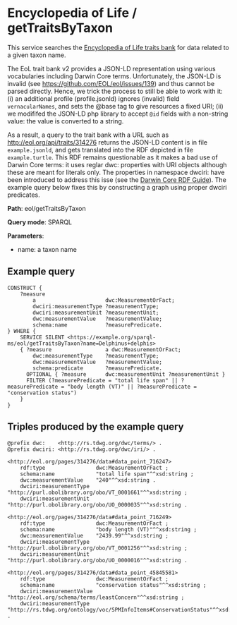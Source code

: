 # Encyclopedia of Life / getTraitsByTaxon

This service searches the [Encyclopedia of Life traits bank](http://eol.org/traitbank) for data related to a given taxon name.

The EoL trait bank v2 provides a JSON-LD representation using various vocabularies including Darwin Core terms.
Unfortunately, the JSON-LD is invalid (see https://github.com/EOL/eol/issues/139) and thus cannot be parsed directly. Hence, we trick the process to still be able to work with it: (i) an additional profile (profile.jsonld) ignores (invalid) field ```vernacularNames```, and sets the @base tag to give resources a fixed URI; (ii) we modififed the JSON-LD php library to accept ```@id``` fields with a non-string value: the value is converted to a string.

As a result, a query to the trait bank with a URL such as http://eol.org/api/traits/314276 returns the JSON-LD content is in file
```example.jsonld```, and gets translated into the RDF depicted in file ```example.turtle```. This RDF remains questionable as it makes a bad use of Darwin Core terms: it uses reglar dwc: properties with URI objects although these are meant for literals only. The properties in namespace dwciri: have been introduced to address this isse (see the [Darwin Core RDF Guide](http://rs.tdwg.org/dwc/terms/guides/rdf/index.htm)). The example query below fixes this by constructing a graph using proper dwciri predicates.


**Path**: eol/getTraitsByTaxon

**Query mode**: SPARQL

**Parameters**:
- name: a taxon name

## Example query

    CONSTRUCT {
        ?measure
            a                      dwc:MeasurementOrFact;
            dwciri:measurementType ?measurementType;
            dwciri:measurementUnit ?measurementUnit;
            dwc:measurementValue   ?measurementValue;
            schema:name            ?measurePredicate.
    } WHERE {
        SERVICE SILENT <https://example.org/sparql-ms/eol/getTraitsByTaxon?name=Delphinus+delphis>
        { ?measure                 a dwc:MeasurementOrFact;
            dwc:measurementType    ?measurementType;
            dwc:measurementValue   ?measurementValue;
            schema:predicate       ?measurePredicate.
          OPTIONAL { ?measure      dwc:measurementUnit ?measurementUnit }
          FILTER (?measurePredicate = "total life span" || ?measurePredicate = "body length (VT)" || ?measurePredicate = "conservation status")
        }
    }

## Triples produced by the example query

    @prefix dwc:    <http://rs.tdwg.org/dwc/terms/> .
    @prefix dwciri: <http://rs.tdwg.org/dwc/iri/> .

    <http://eol.org/pages/314276/data#data_point_716247>
        rdf:type                dwc:MeasurementOrFact ;
        schema:name             "total life span"^^xsd:string ;
        dwc:measurementValue    "240"^^xsd:string .
        dwciri:measurementType  "http://purl.obolibrary.org/obo/VT_0001661"^^xsd:string ;
        dwciri:measurementUnit  "http://purl.obolibrary.org/obo/UO_0000035"^^xsd:string .
        
    <http://eol.org/pages/314276/data#data_point_716249>
        rdf:type                dwc:MeasurementOrFact ;
        schema:name             "body length (VT)"^^xsd:string ;
        dwc:measurementValue    "2439.99"^^xsd:string ;
        dwciri:measurementType  "http://purl.obolibrary.org/obo/VT_0001256"^^xsd:string ;
        dwciri:measurementUnit  "http://purl.obolibrary.org/obo/UO_0000016"^^xsd:string .

    <http://eol.org/pages/314276/data#data_point_45845581>
        rdf:type                dwc:MeasurementOrFact ;
        schema:name             "conservation status"^^xsd:string ;
        dwciri:measurementValue "http://eol.org/schema/terms/leastConcern"^^xsd:string ;
        dwciri:measurementType  "http://rs.tdwg.org/ontology/voc/SPMInfoItems#ConservationStatus"^^xsd:string .
